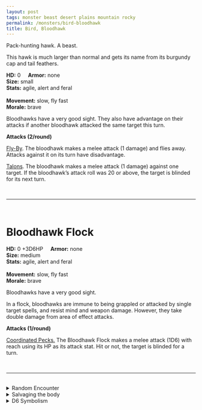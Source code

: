 ```yaml
---
layout: post
tags: monster beast desert plains mountain rocky
permalink: /monsters/bird-bloodhawk
title: Bird, Bloodhawk
---
```


Pack-hunting hawk. A beast.

This hawk is much larger than normal and gets its name from its burgundy cap and tail feathers. 

**HD:** 0  &nbsp; &nbsp;  **Armor:** none <br>
**Size:** small <br>
**Stats:** agile, alert and feral<br>  
**Movement:** slow, fly fast <br>
**Morale:** brave <br>

Bloodhawks have a very good sight. They also have advantage on their attacks if another bloodhawk attacked the same target this turn.

**Attacks (2/round)**

<ins>Fly-By</ins>. The bloodhawk makes a melee attack (1 damage) and flies away. Attacks against it on its turn have disadvantage.

<ins>Talons</ins>. The bloodhawk makes a melee attack (1 damage) against one target. If the bloodhawk’s attack roll was 20 or above, the target is blinded for its next turn.

<br>

---

<br>

# Bloodhawk Flock

**HD:** 0 +3D6HP  &nbsp; &nbsp;  **Armor:** none <br>
**Size:** medium <br>
**Stats:** agile, alert and feral<br>  
**Movement:** slow, fly fast <br>
**Morale:** brave <br>

Bloodhawks have a very good sight.

In a flock, bloodhawks are immune to being grappled or attacked by single target spells, and resist mind and weapon damage. However, they take double damage from area of effect attacks.

**Attacks (1/round)**

<ins>Coordinated Pecks.</ins> The Bloodhawk Flock makes a melee attack (1D6) with reach using its HP as its attack stat. Hit or not, the target is blinded for a turn.
<br>

<br>

---

<br>

<details markdown="1">
<summary>Random Encounter</summary>
1. **Monster:** 1 bloodhawk flock.
1. **Lair:** Multiple nests on a very high spire. <br>    &nbsp; OR <br>    **Omen:** Cacaw!
1. **Spoor:** A small critter falls from the sky.
1. **Tracks:** Bird silhouettes in the sky, dancing.
1. **Trace:** Blood-red feathers. 
1. **Trace:** Distant hawk cry.
</details>

<details markdown="1">
<summary>Salvaging the body</summary>

Hawk’s meat has a dry, leathery texture, but is still edible. Its feathers are prized by bowyers.
</details>

<details markdown="1">
<summary>D6 Symbolism</summary>
In local cultures the bat is a symbol of ...
 
1. Hobgoblins
2. War
3. Teamwork
4. Speed
5. Blood
6. Sacred 

</details>
